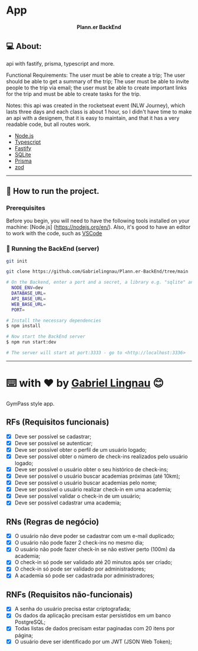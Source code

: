 # App
<p align="center">
  <h4 align="center">Plann.er BackEnd</h4>
</p>

## 💻 About:

 api with fastify, prisma, typescript and more.

 Functional Requirements: The user must be able to create a trip; The user should be able to get a summary of the trip;  The user must be able to invite people to the trip via email; the user must be able to create important links for the trip and must be able to create tasks for the trip.

 Notes: this api was created in the rocketseat event (NLW Journey), which lasts three days and each class is about 1 hour, so I didn't have time to make an api with a designem,
 that it is easy to maintain, and that it has a very readable code, but all routes work.



- [Node.js](https://nodejs.org/en/)
- [Typescript](https://www.typescriptlang.org/)
- [Fastify](https://fastify.dev/)
- [SQLite](https://www.sqlite.org/index.html)
- [Prisma](https://www.prisma.io/)
- [zod](https://zod.dev/)

---

## 🚀 How to run the project.

### Prerequisites

Before you begin, you will need to have the following tools installed on your machine:
[Node.js] (https://nodejs.org/en/). 
Also, it's good to have an editor to work with the code, such as [VSCode](https://code.visualstudio.com/)


### 🚧 Running the BackEnd (server)

```bash
git init

git clone https://github.com/Gabrielingnau/Plann.er-BackEnd/tree/main

# On the Backend, enter a port and a secret, a library e.g. "sqlite" and a NODE_ENV e.g. "development" in the empty .env file
  NODE_ENV=dev
  DATABASE_URL=
  API_BASE_URL=
  WEB_BASE_URL=
  PORT=

# Install the necessary dependencies
$ npm install

# Now start the BackEnd server
$ npm run start:dev

# The server will start at port:3333 - go to <http://localhost:3336>
```

---
⌨️ with ❤️ by [Gabriel Lingnau](https://www.linkedin.com/in/gabriel-lingnau-3bb17b266/) 😊
=======

GymPass style app.

## RFs (Requisitos funcionais)

- [x] Deve ser possível se cadastrar;
- [x] Deve ser possível se autenticar;
- [x] Deve ser possível obter o perfil de um usuário logado;
- [x] Deve ser possível obter o número de check-ins realizados pelo usuário logado;
- [x] Deve ser possível o usuário obter o seu histórico de check-ins;
- [x] Deve ser possível o usuário buscar academias próximas (até 10km);
- [x] Deve ser possível o usuário buscar academias pelo nome;
- [x] Deve ser possível o usuário realizar check-in em uma academia;
- [x] Deve ser possível validar o check-in de um usuário;
- [x] Deve ser possível cadastrar uma academia;

## RNs (Regras de negócio)

- [x] O usuário não deve poder se cadastrar com um e-mail duplicado;
- [x] O usuário não pode fazer 2 check-ins no mesmo dia;
- [x] O usuário não pode fazer check-in se não estiver perto (100m) da academia;
- [x] O check-in só pode ser validado até 20 minutos após ser criado;
- [x] O check-in só pode ser validado por administradores;
- [x] A academia só pode ser cadastrada por administradores;

## RNFs (Requisitos não-funcionais)

- [x] A senha do usuário precisa estar criptografada;
- [x] Os dados da aplicação precisam estar persistidos em um banco PostgreSQL;
- [x] Todas listas de dados precisam estar paginadas com 20 itens por página;
- [x] O usuário deve ser identificado por um JWT (JSON Web Token);